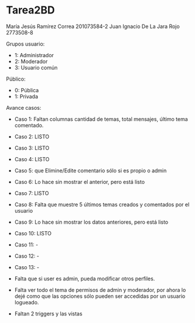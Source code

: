Tarea2BD
========

María Jesús Ramírez Correa 201073584-2
Juan Ignacio De La Jara Rojo 2773508-8


Grupos usuario:
- 1: Administrador
- 2: Moderador
- 3: Usuario común

Público:
- 0: Pública
- 1: Privada


Avance casos:

- Caso 1: Faltan columnas cantidad de temas, total mensajes, último tema comentado.
- Caso 2: LISTO
- Caso 3: LISTO
- Caso 4: LISTO
- Caso 5: que Elimine/Edite comentario sólo si es propio o admin
- Caso 6: Lo hace sin mostrar el anterior, pero está listo
- Caso 7: LISTO
- Caso 8: Falta que muestre 5 últimos temas creados y comentados por el usuario
- Caso 9: Lo hace sin mostrar los datos anteriores, pero está listo
- Caso 10: LISTO
- Caso 11: -
- Caso 12: -
- Caso 13: -

- Falta que si user es admin, pueda modificar otros perfiles.

- Falta ver todo el tema de permisos de admin y moderador, por ahora lo dejé como que las opciones sólo pueden ser accedidas por un
usuario logueado.

- Faltan 2 triggers y las vistas

